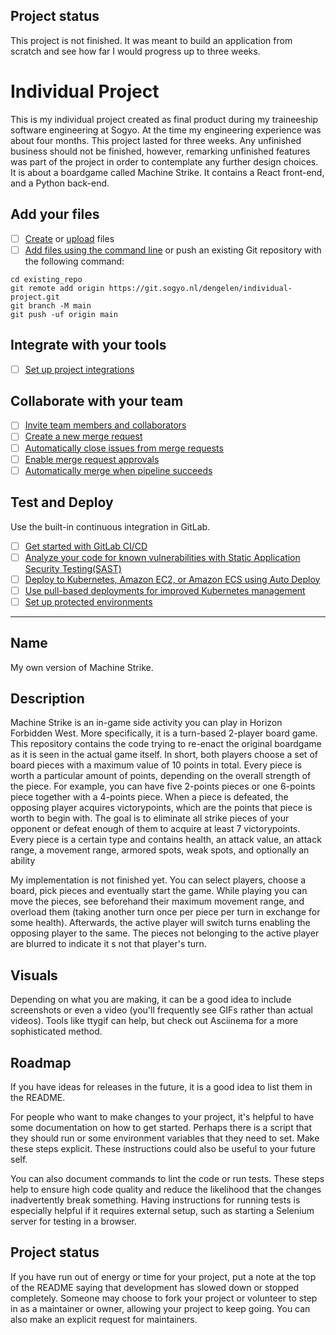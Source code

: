 ## Project status
This project is not finished. It was meant to build an application from scratch and see how far I would progress up to three weeks.

# Individual Project

This is my individual project created as final product during my traineeship software engineering at Sogyo. At the time my engineering experience was about four months. This project lasted for three weeks. Any unfinished business should not be finished, however, remarking unfinished features was part of the project in order to contemplate any further design choices. It is about a boardgame called Machine Strike. It contains a React front-end, and a Python back-end.

## Add your files

- [ ] [Create](https://docs.gitlab.com/ee/user/project/repository/web_editor.html#create-a-file) or [upload](https://docs.gitlab.com/ee/user/project/repository/web_editor.html#upload-a-file) files
- [ ] [Add files using the command line](https://docs.gitlab.com/ee/gitlab-basics/add-file.html#add-a-file-using-the-command-line) or push an existing Git repository with the following command:

```
cd existing_repo
git remote add origin https://git.sogyo.nl/dengelen/individual-project.git
git branch -M main
git push -uf origin main
```

## Integrate with your tools

- [ ] [Set up project integrations](https://git.sogyo.nl/dengelen/individual-project/-/settings/integrations)

## Collaborate with your team

- [ ] [Invite team members and collaborators](https://docs.gitlab.com/ee/user/project/members/)
- [ ] [Create a new merge request](https://docs.gitlab.com/ee/user/project/merge_requests/creating_merge_requests.html)
- [ ] [Automatically close issues from merge requests](https://docs.gitlab.com/ee/user/project/issues/managing_issues.html#closing-issues-automatically)
- [ ] [Enable merge request approvals](https://docs.gitlab.com/ee/user/project/merge_requests/approvals/)
- [ ] [Automatically merge when pipeline succeeds](https://docs.gitlab.com/ee/user/project/merge_requests/merge_when_pipeline_succeeds.html)

## Test and Deploy

Use the built-in continuous integration in GitLab.

- [ ] [Get started with GitLab CI/CD](https://docs.gitlab.com/ee/ci/quick_start/index.html)
- [ ] [Analyze your code for known vulnerabilities with Static Application Security Testing(SAST)](https://docs.gitlab.com/ee/user/application_security/sast/)
- [ ] [Deploy to Kubernetes, Amazon EC2, or Amazon ECS using Auto Deploy](https://docs.gitlab.com/ee/topics/autodevops/requirements.html)
- [ ] [Use pull-based deployments for improved Kubernetes management](https://docs.gitlab.com/ee/user/clusters/agent/)
- [ ] [Set up protected environments](https://docs.gitlab.com/ee/ci/environments/protected_environments.html)

***

## Name
My own version of Machine Strike.

## Description
Machine Strike is an in-game side activity you can play in Horizon Forbidden West. More specifically, it is a turn-based 2-player board game. This repository contains the code trying to re-enact the original boardgame as it is seen in the actual game itself. In short, both players choose a set of board pieces with a maximum value of 10 points in total. Every piece is worth a particular amount of points, depending on the overall strength of the piece. For example, you can have five 2-points pieces or one 6-points piece together with a 4-points piece. When a piece is defeated, the opposing player acquires victorypoints, which are the points that piece is worth to begin with. The goal is to eliminate all strike pieces of your opponent or defeat enough of them to acquire at least 7 victorypoints. Every piece is a certain type and contains health, an attack value, an attack range, a movement range, armored spots, weak spots, and optionally an ability

My implementation is not finished yet. You can select players, choose a board, pick pieces and eventually start the game. While playing you can move the pieces, see beforehand their maximum movement range, and overload them (taking another turn once per piece per turn in exchange for some health). Afterwards, the active player will switch turns enabling the opposing player to the same. The pieces not belonging to the active player are blurred to indicate it s not that player's turn.

## Visuals
Depending on what you are making, it can be a good idea to include screenshots or even a video (you'll frequently see GIFs rather than actual videos). Tools like ttygif can help, but check out Asciinema for a more sophisticated method.

## Roadmap
If you have ideas for releases in the future, it is a good idea to list them in the README.

For people who want to make changes to your project, it's helpful to have some documentation on how to get started. Perhaps there is a script that they should run or some environment variables that they need to set. Make these steps explicit. These instructions could also be useful to your future self.

You can also document commands to lint the code or run tests. These steps help to ensure high code quality and reduce the likelihood that the changes inadvertently break something. Having instructions for running tests is especially helpful if it requires external setup, such as starting a Selenium server for testing in a browser.

## Project status
If you have run out of energy or time for your project, put a note at the top of the README saying that development has slowed down or stopped completely. Someone may choose to fork your project or volunteer to step in as a maintainer or owner, allowing your project to keep going. You can also make an explicit request for maintainers.
